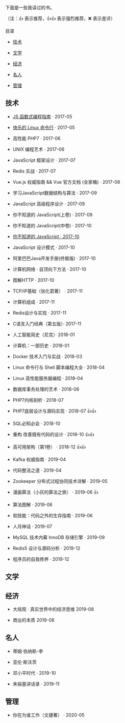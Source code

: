 下面是一些我读过的书。

（注：👍 表示推荐，👍👍 表示强烈推荐，❌ 表示差评）

目录

- [技术](#technology)

- [文学](#literature)

- [经济](#economic)

- [名人](#famous-person)

- [管理](#management)


<h2 id="technology">技术</h2>

- [JS 函数式编程指南](https://github.com/llh911001/mostly-adequate-guide-chinese) · 2017-05

- [快乐的 Linux 命令行](http://billie66.github.io/TLCL/book/zh/index.html) · 2017-05

- 高性能 PHP7 · 2017-06

- UNIX 编程艺术 · 2017-06

- JavaScript 框架设计 · 2017-07

- Redis 实战 · 2017-07

- Vue.js 权威指南 && Vue 官方文档 (全家桶) · 2017-08

- 学习JavaScript数据结构与算法 · 2017-09

- JavaScript 高级程序设计 · 2017-09

- 你不知道的 JavaScript(上卷) · 2017-09

- 你不知道的 JavaScript(中卷) · 2017-10

- [你不知道的 JavaScript · 2017-10](https://github.com/getify/You-Dont-Know-JS/tree/master)

- JavaScript 设计模式 · 2017-10

- 阿里巴巴Java开发手册(终极版) · 2017-10

- 计算机网络 · 自顶向下方法 · 2017-10

- 图解HTTP · 2017-10

- TCP/IP基础（张化君著） · 2017-11

- 计算机组成 · 2017-11

- Redis设计与实现 · 2017-11

- C语言入门经典（第五版）· 2017-11

- 人工智能简史（尼克）· 2018-01

- 计算机：一部历史 · 2018-01

- Docker 技术入门与实战 · 2018-03

- Linux 命令行与 Shell 脚本编程大全 · 2018-04

- Linux 高性能服务器编程 · 2018-04

- 数据库事务处理的艺术 · 2018-06

- PHP7内核剖析 · 2018-07

- PHP7底层设计与源码实现 · 2018-07 👍👍 

- SQL必知必会 · 2018-10

- 重构 改善既有代码的设计 · 2018-10 👍👍 

- 高可用架构（第1卷） · 2018-12 👍👍 

- Kafka 权威指南 · 2019-04

- 代码整洁之道 · 2019-04

- Zookeeper 分布式过程协同技术详解 · 2019-05

- 漫画算法（小灰的算法之旅） · 2019-06 👍

- 算法图解 · 2019-06

- 软技能：代码之外的生存指南 · 2019-06

- 人月神话 · 2019-07

- MySQL 技术内幕 InnoDB 存储引擎 · 2019-09

- Redis5 设计与源码分析 · 2019-12

- 程序员的自我修养 · 2019-12


<h2 id="literature">文学</h2>



<h2 id="economic">经济</h2>

- 大局观 · 真实世界中的经济思维 2019-08

- 商业的本质 2019-08


<h2 id="famous-person">名人</h2>

- 蒂姆·伯纳斯-李

- 亚伦·斯沃茨

- 邓小平时代 · 2019-10

- 朱镕基讲话录 · 2019-11


<h2 id="management">管理</h2>

- 你在为谁工作（文捷著） · 2020-05
